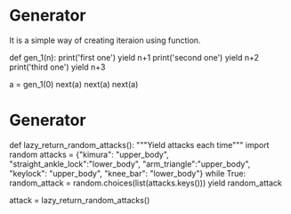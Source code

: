 # Generator
It is a simple way of creating iteraion using function. 

def gen_1(n):
    print('first one')
    yield n+1
    print('second one')
    yield n+2
    print('third one')
    yield n+3

a = gen_1(0)
next(a)
next(a)
next(a)


# Generator 
def lazy_return_random_attacks():
    """Yield attacks each time"""
    import random
    attacks = {"kimura": "upper_body",
           "straight_ankle_lock":"lower_body", 
           "arm_triangle":"upper_body",
            "keylock": "upper_body",
            "knee_bar": "lower_body"}
    while True:
        random_attack = random.choices(list(attacks.keys()))
        yield random_attack

attack = lazy_return_random_attacks()


